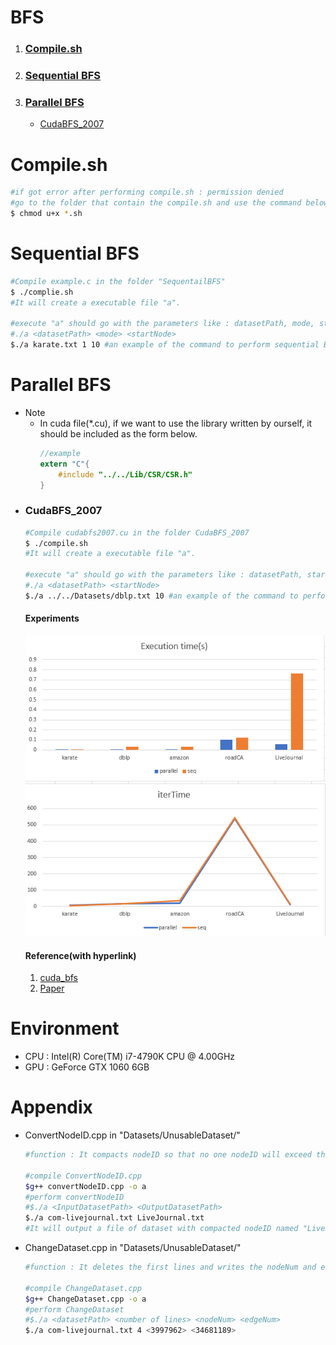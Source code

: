 # BFS
1. ### [Compile.sh](#compilesh)
2. ### [Sequential BFS](#sequential-bfs)
3. ### [Parallel BFS](#parallel-bfs)
    - [CudaBFS_2007](#cudabfs_2007)

# Compile.sh
```bash
#if got error after performing compile.sh : permission denied
#go to the folder that contain the compile.sh and use the command below
$ chmod u+x *.sh
```

# Sequential BFS
```bash
#Compile example.c in the folder "SequentailBFS"
$ ./complie.sh
#It will create a executable file "a".

#execute "a" should go with the parameters like : datasetPath, mode, startNode, whereas the mode = 1 represent adpating CSR, mode = 0 adapting Adjlist.
#./a <datasetPath> <mode> <startNode>
$./a karate.txt 1 10 #an example of the command to perform sequential BFS
```

# Parallel BFS
- Note
    - In cuda file(*.cu), if we want to use the library written by ourself, it should be included as the form below.<br>
        ```c
        //example
        extern "C"{
            #include "../../Lib/CSR/CSR.h"
        }
        ```
- ### CudaBFS_2007
    ```bash
    #Compile cudabfs2007.cu in the folder CudaBFS_2007
    $ ./compile.sh
    #It will create a executable file "a".

    #execute "a" should go with the parameters like : datasetPath, startNode.
    #./a <datasetPath> <startNode>
    $./a ../../Datasets/dblp.txt 10 #an example of the command to perform CudaBFS_2007.
    ```
    #### Experiments
    ![Alt text](image.png)
    #### Reference(with hyperlink)
    1. [cuda_bfs](https://github.com/siddharths2710/cuda_bfs/blob/master/cuda_bfs/kernel.cu)
    2. [Paper](https://www.nvidia.com/content/cudazone/CUDABrowser/downloads/Accelerate_Large_Graph_Algorithms/HiPC.pdf)

# Environment
- CPU : Intel(R) Core(TM) i7-4790K CPU @ 4.00GHz
- GPU : GeForce GTX 1060 6GB

# Appendix
- ConvertNodeID.cpp in "Datasets/UnusableDataset/"
    ```bash
    #function : It compacts nodeID so that no one nodeID will exceed the vertex number

    #compile ConvertNodeID.cpp
    $g++ convertNodeID.cpp -o a
    #perform convertNodeID
    #$./a <InputDatasetPath> <OutputDatasetPath>
    $./a com-livejournal.txt LiveJournal.txt
    #It will output a file of dataset with compacted nodeID named "LiveJournal.txt"
    ```
- ChangeDataset.cpp in "Datasets/UnusableDataset/"
    ```bash
    #function : It deletes the first lines and writes the nodeNum and edgeNum at the head line.

    #compile ChangeDataset.cpp
    $g++ ChangeDataset.cpp -o a
    #perform ChangeDataset
    #$./a <datasetPath> <number of lines> <nodeNum> <edgeNum>
    $./a com-livejournal.txt 4 <3997962> <34681189>
    ```